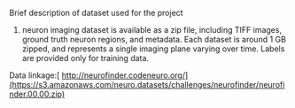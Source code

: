 Brief description of dataset used for the project

1. neuron imaging dataset is available as a zip file, including TIFF 
images, ground truth neuron regions, and metadata.  Each 
dataset is around 1 GB zipped, and represents a single imaging plane varying
over time. Labels are provided only for training data.


Data linkage:[ http://neurofinder.codeneuro.org/](https://s3.amazonaws.com/neuro.datasets/challenges/neurofinder/neurofinder.00.00.zip)
